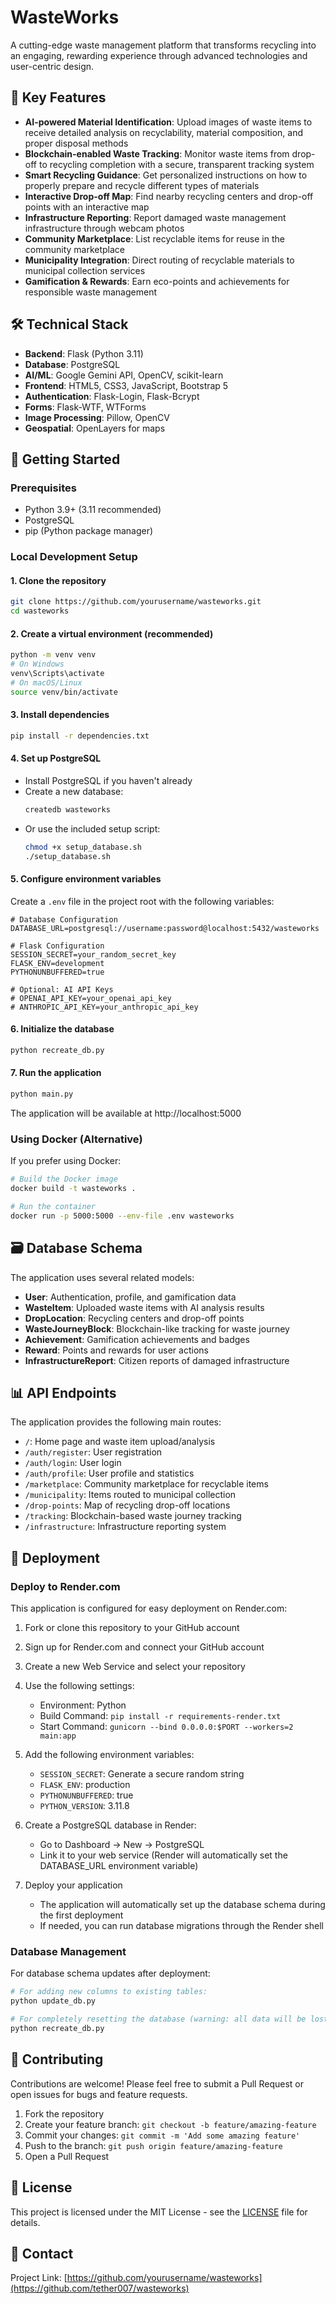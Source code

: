 # WasteWorks

A cutting-edge waste management platform that transforms recycling into an engaging, rewarding experience through advanced technologies and user-centric design.

## 🌟 Key Features

- **AI-powered Material Identification**: Upload images of waste items to receive detailed analysis on recyclability, material composition, and proper disposal methods
- **Blockchain-enabled Waste Tracking**: Monitor waste items from drop-off to recycling completion with a secure, transparent tracking system
- **Smart Recycling Guidance**: Get personalized instructions on how to properly prepare and recycle different types of materials
- **Interactive Drop-off Map**: Find nearby recycling centers and drop-off points with an interactive map
- **Infrastructure Reporting**: Report damaged waste management infrastructure through webcam photos
- **Community Marketplace**: List recyclable items for reuse in the community marketplace
- **Municipality Integration**: Direct routing of recyclable materials to municipal collection services
- **Gamification & Rewards**: Earn eco-points and achievements for responsible waste management

## 🛠️ Technical Stack

- **Backend**: Flask (Python 3.11)
- **Database**: PostgreSQL
- **AI/ML**: Google Gemini API, OpenCV, scikit-learn
- **Frontend**: HTML5, CSS3, JavaScript, Bootstrap 5
- **Authentication**: Flask-Login, Flask-Bcrypt
- **Forms**: Flask-WTF, WTForms
- **Image Processing**: Pillow, OpenCV
- **Geospatial**: OpenLayers for maps

## 🚀 Getting Started

### Prerequisites

- Python 3.9+ (3.11 recommended)
- PostgreSQL
- pip (Python package manager)

### Local Development Setup

#### 1. Clone the repository
```bash
git clone https://github.com/yourusername/wasteworks.git
cd wasteworks
```

#### 2. Create a virtual environment (recommended)
```bash
python -m venv venv
# On Windows
venv\Scripts\activate
# On macOS/Linux
source venv/bin/activate
```

#### 3. Install dependencies
```bash
pip install -r dependencies.txt
```

#### 4. Set up PostgreSQL
- Install PostgreSQL if you haven't already
- Create a new database:
  ```bash
  createdb wasteworks
  ```
- Or use the included setup script:
  ```bash
  chmod +x setup_database.sh
  ./setup_database.sh
  ```

#### 5. Configure environment variables
Create a `.env` file in the project root with the following variables:
```
# Database Configuration
DATABASE_URL=postgresql://username:password@localhost:5432/wasteworks

# Flask Configuration
SESSION_SECRET=your_random_secret_key
FLASK_ENV=development
PYTHONUNBUFFERED=true

# Optional: AI API Keys
# OPENAI_API_KEY=your_openai_api_key
# ANTHROPIC_API_KEY=your_anthropic_api_key
```

#### 6. Initialize the database
```bash
python recreate_db.py
```

#### 7. Run the application
```bash
python main.py
```
The application will be available at http://localhost:5000

### Using Docker (Alternative)

If you prefer using Docker:

```bash
# Build the Docker image
docker build -t wasteworks .

# Run the container
docker run -p 5000:5000 --env-file .env wasteworks
```

## 🗃️ Database Schema

The application uses several related models:

- **User**: Authentication, profile, and gamification data
- **WasteItem**: Uploaded waste items with AI analysis results
- **DropLocation**: Recycling centers and drop-off points
- **WasteJourneyBlock**: Blockchain-like tracking for waste journey
- **Achievement**: Gamification achievements and badges
- **Reward**: Points and rewards for user actions
- **InfrastructureReport**: Citizen reports of damaged infrastructure

## 📊 API Endpoints

The application provides the following main routes:

- `/`: Home page and waste item upload/analysis
- `/auth/register`: User registration
- `/auth/login`: User login
- `/auth/profile`: User profile and statistics
- `/marketplace`: Community marketplace for recyclable items
- `/municipality`: Items routed to municipal collection
- `/drop-points`: Map of recycling drop-off locations
- `/tracking`: Blockchain-based waste journey tracking
- `/infrastructure`: Infrastructure reporting system

## 🚀 Deployment

### Deploy to Render.com

This application is configured for easy deployment on Render.com:

1. Fork or clone this repository to your GitHub account
2. Sign up for Render.com and connect your GitHub account
3. Create a new Web Service and select your repository
4. Use the following settings:
   - Environment: Python
   - Build Command: `pip install -r requirements-render.txt`
   - Start Command: `gunicorn --bind 0.0.0.0:$PORT --workers=2 main:app`

5. Add the following environment variables:
   - `SESSION_SECRET`: Generate a secure random string
   - `FLASK_ENV`: production
   - `PYTHONUNBUFFERED`: true
   - `PYTHON_VERSION`: 3.11.8

6. Create a PostgreSQL database in Render:
   - Go to Dashboard → New → PostgreSQL
   - Link it to your web service (Render will automatically set the DATABASE_URL environment variable)

7. Deploy your application
   - The application will automatically set up the database schema during the first deployment
   - If needed, you can run database migrations through the Render shell

### Database Management

For database schema updates after deployment:

```bash
# For adding new columns to existing tables:
python update_db.py

# For completely resetting the database (warning: all data will be lost):
python recreate_db.py
```

## 🤝 Contributing

Contributions are welcome! Please feel free to submit a Pull Request or open issues for bugs and feature requests.

1. Fork the repository
2. Create your feature branch: `git checkout -b feature/amazing-feature`
3. Commit your changes: `git commit -m 'Add some amazing feature'`
4. Push to the branch: `git push origin feature/amazing-feature`
5. Open a Pull Request

## 📝 License

This project is licensed under the MIT License - see the [LICENSE](LICENSE) file for details.

## 📧 Contact

Project Link: [https://github.com/yourusername/wasteworks](https://github.com/tether007/wasteworks)

